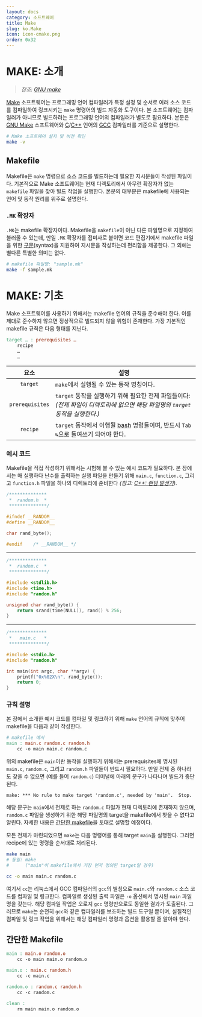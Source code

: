 ```yaml
---
layout: docs
category: 소프트웨어
title: Make
slug: ko.Make
icon: icon-cmake.png
order: 0x32
---
```

# MAKE: 소개
> *참조: [GNU make](https://www.gnu.org/software/make/manual/make.html)*

[Make](https://ko.wikipedia.org/wiki/Make_(소프트웨어)) 소프트웨어는 프로그래밍 언어 컴파일러가 특정 설정 및 순서로 여러 소스 코드를 컴파일하여 링크시키는 `make` 명령어의 빌드 자동화 도구이다. 본 소프트웨어는 컴파일러가 아니므로 빌드하려는 프로그래밍 언어의 컴파일러가 별도로 필요하다. 본문은 [GNU Make](https://www.gnu.org/software/make/) 소프트웨어와 [C](/docs/ko.C)/[C++](/docs/ko.Cpp) 언어의 [GCC](https://ko.wikipedia.org/wiki/GNU_컴파일러_모음) 컴파일러를 기준으로 설명한다.

```bash
# Make 소프트웨어 설치 및 버전 확인
make -v
```

## Makefile
Makefile은 `make` 명령으로 소스 코드를 빌드하는데 필요한 지시문들이 작성된 파일이다. 기본적으로 Make 소프트웨어는 현재 디렉토리에서 아무런 확장자가 없는 `makefile` 파일을 찾아 빌드 작업을 실행한다. 본문의 대부분은 makefile에 사용되는 언어 및 동작 원리를 위주로 설명한다.

### `.MK` 확장자
`.MK`는 makefile 확장자이다. Makefile을 `makefile`이 아닌 다른 파일명으로 지정하여 불러올 수 있는데, 만일 `.MK` 확장자를 접미사로 붙이면 코드 편집기에서 makefile 파일을 위한 [구문](https://ko.wikipedia.org/wiki/구문_(프로그래밍_언어))(syntax)을 지원하여 지시문을 작성하는데 편리함을 제공한다. 그 외에는 별다른 특별한 의미는 없다.

```bash
# makefile 파일명: "sample.mk"
make -f sample.mk
```

# MAKE: 기초
Make 소프트웨어를 사용하기 위해서는 makefile 언어의 규칙을 준수해야 한다. 이를 제대로 준수하지 않으면 정상적으로 빌드되지 않을 위험이 존재한다. 가장 기본적인 makefile 규칙은 다음 형태를 지닌다.

```makefile
target … : prerequisites …
	recipe
	…
	…
```

| 요소              | 설명                                             |
|:---------------:|------------------------------------------------|
| `target`        | `make`에서 실행될 수 있는 동작 명칭이다.                    |
| `prerequisites` | `target` 동작을 실행하기 위해 필요한 전제 파일들이다:<br/>*(전제 파일이 디렉토리에 없으면 해당 파일명의 `target` 동작을 실행한다.)*    |
| `recipe`        | `target` 동작에서 이행될 [bash](https://ko.wikipedia.org/wiki/배시_(유닉스_셸)) 명령들이며, 반드시 `Tab ↹`으로 들여쓰기 되어야 한다.     |

### 예시 코드
Makefile을 직접 작성하기 위해서는 시험해 볼 수 있는 예시 코드가 필요하다. 본 장에서는 매 실행하다 난수를 출력하는 실행 파일을 만들기 위해 `main.c`, `function.c`, 그리고 `function.h` 파일을 하나의 디렉토리에 준비한다 *(참고: [C++: 랜덤 발생기](/docs/ko.Cpp#c-랜덤-발생기))*.

```c
/**************
 *  random.h  *
 **************/

#ifndef __RANDOM__
#define __RANDOM__

char rand_byte();

#endif    /* __RANDOM__ */
```
----
```c
/**************
 *  random.c  *
 **************/

#include <stdlib.h>
#include <time.h>
#include "random.h"

unsigned char rand_byte() {
    return srand(time(NULL)), rand() % 256;
}
```
----
```c
/**************
 *   main.c   *
 **************/

#include <stdio.h>
#include "random.h"

int main(int argc, char **argv) {
    printf("0x%02X\n", rand_byte());
    return 0;
}
```

### 규칙 설명
본 장에서 소개한 예시 코드를 컴파일 및 링크하기 위해 `make` 언어의 규칙에 맞추어 makefile을 다음과 같이 작성한다.

```makefile
# makefile 예시
main : main.c random.c random.h
	cc -o main main.c random.c
```

위의 makefile은 `main`이란 동작을 실행하기 위해서는 prerequisites에 명시된 `main.c`, `random.c`, 그리고 `random.h` 파일들이 반드시 필요하다. 만일 전제 중 하나라도 찾을 수 없으면 (예를 들어 `random.c`) 터미널에 아래의 문구가 나타나며 빌드가 중단된다.

```
make: *** No rule to make target 'random.c', needed by 'main'.  Stop.
```

해당 문구는 `main`에서 전제로 하는 `random.c` 파일가 현재 디렉토리에 존재하지 않으며, `random.c` 파일을 생성하기 위한 해당 파일명의 target을 makefile에서 찾을 수 없다고 알린다. 자세한 내용은 [간단한 makefile](#간단한-makefile)을 토대로 설명할 예정이다.

모든 전제가 마련되었으면 `make`는 다음 명령어를 통해 target `main`을 실행한다. 그러면 recipe에 있는 명령을 순서대로 처리된다.

```bash
make main
# 동일: make
#      ("main"이 makefile에서 가장 먼저 정의된 target일 경우)
```
```bash
cc -o main main.c random.c
```

여기서 `cc`는 리눅스에서 GCC 컴파일러의 `gcc`의 별칭으로 `main.c`와 `random.c` 소스 코드를 컴파일 및 링크한다. 컴파일로 생성된 출력 파일은 `-o` 옵션에서 명시된 `main` 파일명을 갖는다. 해당 컴파일 작업은 오로지 `gcc` 명령만으로도 동일한 결과가 도출된다. 그러므로 `make`는 순전히 `gcc`와 같은 컴파일러를 보조하는 빌드 도구일 뿐이며, 실질적인 컴파일 및 링크 작업을 위해서는 해당 컴파일러 명령과 옵션을 활용할 줄 알아야 한다.

## 간단한 Makefile

```makefile
main : main.o random.o
	cc -o main main.o random.o

main.o : main.c random.h
	cc -c main.c

random.o : random.c random.h
	cc -c random.c

clean : 
	rm main main.o random.o
```
